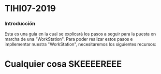# TIHI07-2019
### Introducción
Esta es una guía en la cual se explicará los pasos a seguir para la puesta en marcha de una "WorkStation". Para poder realizar estos pasos e impllementar nuestra "WorkStation", necesitaremos los siguientes recursos:

# Cualquier cosa SKEEEEREEE
